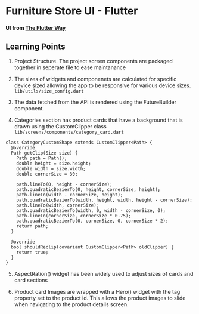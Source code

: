 # Furniture Store UI - Flutter

#### UI from [The Flutter Way](https://www.youtube.com/@TheFlutterWay)

## Learning Points
1. Project Structure. The project screen components are packaged together in seperate file to ease maintanance

2. The sizes of widgets and componenets are calculated for specific device sized allowing the app to be responsive for various device sizes.
`lib/utils/size_config.dart`

3. The data fetched from the API is rendered using the FutureBuilder component.

4. Categories section has product cards that have a background that is drawn using the CustomClipper<Path> class
`lib/screens/components/category_card.dart`

~~~~
class CategoryCustomShape extends CustomClipper<Path> {
  @override
  Path getClip(Size size) {
    Path path = Path();
    double height = size.height;
    double width = size.width;
    double cornerSize = 30;

    path.lineTo(0, height - cornerSize);
    path.quadraticBezierTo(0, height, cornerSize, height);
    path.lineTo(width - cornerSize, height);
    path.quadraticBezierTo(width, height, width, height - cornerSize);
    path.lineTo(width, cornerSize);
    path.quadraticBezierTo(width, 0, width - cornerSize, 0);
    path.lineTo(cornerSize, cornerSize * 0.75);
    path.quadraticBezierTo(0, cornerSize, 0, cornerSize * 2);
    return path;
  }

  @override
  bool shouldReclip(covariant CustomClipper<Path> oldClipper) {
    return true;
  }
}
~~~~

5. AspectRation() widget has been widely used to adjust sizes of cards and card sections

6. Product card Images are wrapped with a Hero() widget with the tag property set to the product id. This allows the product images to slide when navigating to the product details screen.

